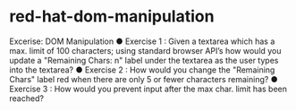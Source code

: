# red-hat-dom-manipulation
Excerise: DOM Manipulation
● Exercise 1 : Given a textarea which has a max. limit of 100 characters; using standard
browser API’s how would you update a "Remaining Chars: n" label under the textarea as
the user types into the textarea?
● Exercise 2 : How would you change the "Remaining Chars" label red when there are
only 5 or fewer characters remaining?
● Exercise 3 : How would you prevent input after the max char. limit has been reached?
